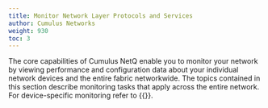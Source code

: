 ```yaml
---
title: Monitor Network Layer Protocols and Services
author: Cumulus Networks
weight: 930
toc: 3
---
```

The core capabilities of Cumulus NetQ enable you to monitor your network by viewing performance and configuration data about your individual network devices and the entire fabric networkwide. The topics contained in this section describe monitoring tasks that apply across the entire network. For device-specific monitoring refer to {{<link title="Monitor Devices">}}.
